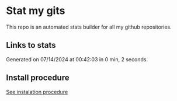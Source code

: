 # Stat my gits

This repo is an automated stats builder for all my github repositories.

## Links to stats


Generated on 07/14/2024 at 00:42:03 in 0 min, 2 seconds.

## Install procedure

[See instalation procedure](./src/install.md)
